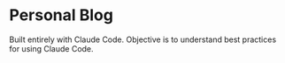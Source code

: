 # Personal Blog

Built entirely with Claude Code. Objective is to understand best practices for using Claude Code.
